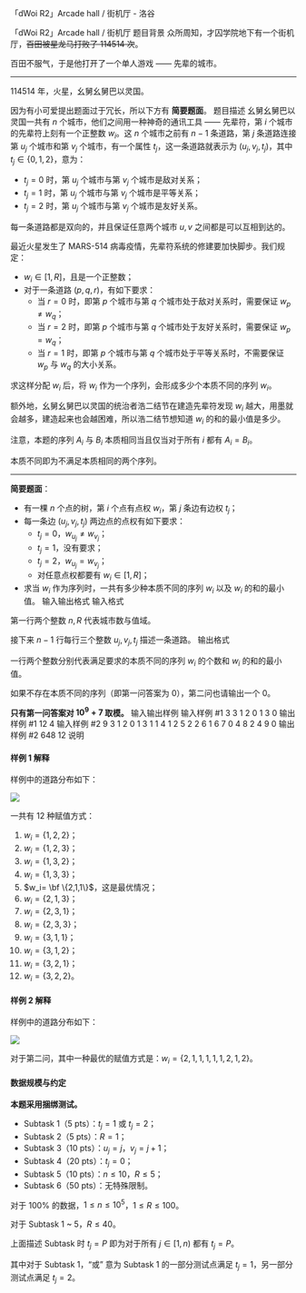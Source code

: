 



「dWoi R2」Arcade hall / 街机厅 - 洛谷














「dWoi R2」Arcade hall / 街机厅
题目背景
众所周知，才囚学院地下有一个街机厅，~~百田被星龙马打败了 114514 次~~。

百田不服气，于是他打开了一个单人游戏 —— 先辈的城市。

---

114514 年，火星，幺舅幺舅巴以灵国。

因为有小可爱提出题面过于冗长，所以下方有 **简要题面**。
题目描述
幺舅幺舅巴以灵国一共有 $n$ 个城市，他们之间用一种神奇的通讯工具 —— 先辈符，第 $i$ 个城市的先辈符上刻有一个正整数 $w_i$。这 $n$ 个城市之前有 $n-1$ 条道路，第 $j$ 条道路连接第 $u_j$ 个城市和第 $v_j$ 个城市，有一个属性 $t_j$，这一条道路就表示为 $(u_j,v_j,t_j)$，其中 $t_j \in \{0,1,2\}$，意为：

- $t_j=0$ 时，第 $u_j$ 个城市与第 $v_j$ 个城市是敌对关系；
- $t_j=1$ 时，第 $u_j$ 个城市与第 $v_j$ 个城市是平等关系；
- $t_j=2$ 时，第 $u_j$ 个城市与第 $v_j$ 个城市是友好关系。

每一条道路都是双向的，并且保证任意两个城市 $u,v$ 之间都是可以互相到达的。

最近火星发生了 MARS-514 病毒疫情，先辈符系统的修建要加快脚步。我们规定：

- $w_i \in [1,R]$，且是一个正整数；
- 对于一条道路 $(p,q,r)$，有如下要求：
	- 当 $r=0$ 时，即第 $p$ 个城市与第 $q$ 个城市处于敌对关系时，需要保证 $w_p \ne w_q$；
    - 当 $r=2$ 时，即第 $p$ 个城市与第 $q$ 个城市处于友好关系时，需要保证 $w_p=w_q$；
    - 当 $r=1$ 时，即第 $p$ 个城市与第 $q$ 个城市处于平等关系时，不需要保证 $w_p$ 与 $w_q$ 的大小关系。
    
求这样分配 $w_i$ 后，将 $w_i$ 作为一个序列，会形成多少个本质不同的序列 $w_i$。

额外地，幺舅幺舅巴以灵国的统治者浩二结节在建造先辈符发现 $w_i$ 越大，用墨就会越多，建造起来也会越困难，所以浩二结节想知道 $w_i$ 的和的最小值是多少。

注意，本题的序列 $A_i$ 与 $B_i$ 本质相同当且仅当对于所有 $i$ 都有 $A_i=B_i$。

本质不同即为不满足本质相同的两个序列。

---

**简要题面**：

- 有一棵 $n$ 个点的树，第 $i$ 个点有点权 $w_i$，第 $j$ 条边有边权 $t_j$；
- 每一条边 $(u_j,v_j,t_j)$ 两边点的点权有如下要求：
	- $t_j=0$，$w_{u_j} \ne w_{v_j}$；
    - $t_j=1$，没有要求；
    - $t_j=2$，$w_{u_j}=w_{v_j}$；
    - 对任意点权都要有 $w_i \in [1,R]$；
- 求当 $w_i$ 作为序列时，一共有多少种本质不同的序列 $w_i$ 以及 $w_i$ 的和的最小值。
输入输出格式
输入格式

第一行两个整数 $n,R$ 代表城市数与值域。

接下来 $n-1$ 行每行三个整数 $u_j,v_j,t_j$ 描述一条道路。
输出格式

一行两个整数分别代表满足要求的本质不同的序列 $w_i$ 的个数和 $w_i$ 的和的最小值。

如果不存在本质不同的序列（即第一问答案为 $0$），第二问也请输出一个 $0$。

**只有第一问答案对 $10^9+7$ 取模。**
输入输出样例
输入样例 #1
3 3
1 2 0
1 3 0
输出样例 #1
12 4
输入样例 #2
9 3
1 2 0
1 3 1
1 4 1
2 5 2
2 6 1
6 7 0
4 8 2
4 9 0
输出样例 #2
648 12
说明
#### 样例 1 解释

样例中的道路分布如下：

![](https://cdn.luogu.com.cn/upload/image_hosting/vq4dukx8.png)

一共有 $12$ 种赋值方式：

1. $w_i=\{1,2,2\}$；
2. $w_i=\{1,2,3\}$；
3. $w_i=\{1,3,2\}$；
4. $w_i=\{1,3,3\}$；
5. $w_i= \bf \{2,1,1\}$，这是最优情况；
6. $w_i=\{2,1,3\}$；
7. $w_i=\{2,3,1\}$；
8. $w_i=\{2,3,3\}$；
9. $w_i=\{3,1,1\}$；
10. $w_i=\{3,1,2\}$；
11. $w_i=\{3,2,1\}$；
12. $w_i=\{3,2,2\}$。

#### 样例 2 解释

样例中的道路分布如下：

![](https://cdn.luogu.com.cn/upload/image_hosting/9f1qjpm4.png)

对于第二问，其中一种最优的赋值方式是：$w_i=\{2,1,1,1,1,1,2,1,2\}$。

#### 数据规模与约定

**本题采用捆绑测试。**

- Subtask 1（5 pts）：$t_j=1$ 或 $t_j=2$；
- Subtask 2（5 pts）：$R=1$；
- Subtask 3（10 pts）：$u_j=j$，$v_j=j+1$；
- Subtask 4（20 pts）：$t_j=0$；
- Subtask 5（10 pts）：$n \le 10$，$R \le 5$；
- Subtask 6（50 pts）：无特殊限制。

对于 $100\%$ 的数据，$1 \le n \le 10^5$，$1 \le R \le 100$。

对于 Subtask 1 ~ 5，$R \le 40$。

上面描述 Subtask 时 $t_j=P$ 即为对于所有 $j \in [1,n)$ 都有 $t_j=P$。

其中对于 Subtask 1，“或” 意为 Subtask
1 的一部分测试点满足 $t_j=1$，另一部分测试点满足 $t_j=2$。







